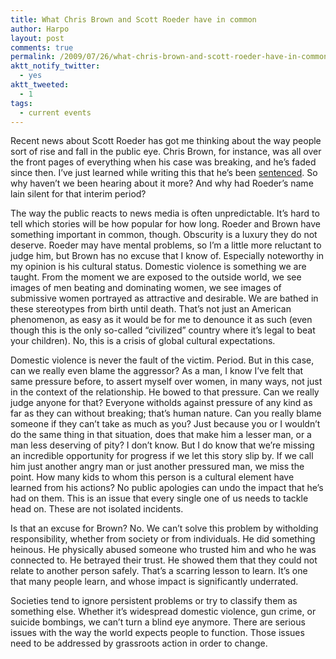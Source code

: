 ```yaml
---
title: What Chris Brown and Scott Roeder have in common
author: Harpo
layout: post
comments: true
permalink: /2009/07/26/what-chris-brown-and-scott-roeder-have-in-common/
aktt_notify_twitter:
  - yes
aktt_tweeted:
  - 1
tags:
  - current events
---
```

Recent news about Scott Roeder has got me thinking about the way people sort of rise and fall in the public eye. Chris Brown, for instance, was all over the front pages of everything when his case was breaking, and he&#8217;s faded since then. I&#8217;ve just learned while writing this that he&#8217;s been <a href="http://en.wikipedia.org/wiki/Chris_Brown_(entertainer)#2009.E2.80.93present:_Graffiti_and_domestic_violence_case" target="_blank">sentenced</a>. So why haven&#8217;t we been hearing about it more? And why had Roeder&#8217;s name lain silent for that interim period?

The way the public reacts to news media is often unpredictable. It&#8217;s hard to tell which stories will be how popular for how long. Roeder and Brown have something important in common, though. Obscurity is a luxury they do not deserve. Roeder may have mental problems, so I&#8217;m a little more reluctant to judge him, but Brown has no excuse that I know of. Especially noteworthy in my opinion is his cultural status. Domestic violence is something we are taught. From the moment we are exposed to the outside world, we see images of men beating and dominating women, we see images of submissive women portrayed as attractive and desirable. We are bathed in these stereotypes from birth until death. That&#8217;s not just an American phenomenon, as easy as it would be for me to denounce it as such (even though this is the only so-called &#8220;civilized&#8221; country where it&#8217;s legal to beat your children). No, this is a crisis of global cultural expectations.

Domestic violence is never the fault of the victim. Period. But in this case, can we really even blame the aggressor? As a man, I know I&#8217;ve felt that same pressure before, to assert myself over women, in many ways, not just in the context of the relationship. He bowed to that pressure. Can we really judge anyone for that? Everyone witholds against pressure of any kind as far as they can without breaking; that&#8217;s human nature. Can you really blame someone if they can&#8217;t take as much as you? Just because you or I wouldn&#8217;t do the same thing in that situation, does that make him a lesser man, or a man less deserving of pity? I don&#8217;t know. But I do know that we&#8217;re missing an incredible opportunity for progress if we let this story slip by. If we call him just another angry man or just another pressured man, we miss the point. How many kids to whom this person is a cultural element have learned from his actions? No public apologies can undo the impact that he&#8217;s had on them. This is an issue that every single one of us needs to tackle head on. These are not isolated incidents.

Is that an excuse for Brown? No. We can&#8217;t solve this problem by witholding responsibility, whether from society or from individuals. He did something heinous. He physically abused someone who trusted him and who he was connected to. He betrayed their trust. He showed them that they could not relate to another person safely. That&#8217;s a scarring lesson to learn. It&#8217;s one that many people learn, and whose impact is significantly underrated.

Societies tend to ignore persistent problems or try to classify them as something else. Whether it&#8217;s widespread domestic violence, gun crime, or suicide bombings, we can&#8217;t turn a blind eye anymore. There are serious issues with the way the world expects people to function. Those issues need to be addressed by grassroots action in order to change.